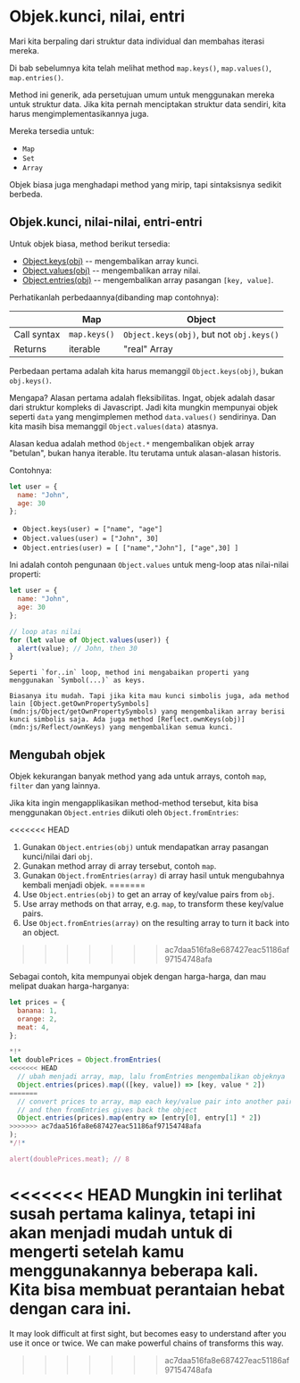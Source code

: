 
# Objek.kunci, nilai, entri

Mari kita berpaling dari struktur data individual dan membahas iterasi mereka.

Di bab sebelumnya kita telah melihat method `map.keys()`, `map.values()`, `map.entries()`.

Method ini generik, ada persetujuan umum untuk menggunakan mereka untuk struktur data. Jika kita pernah menciptakan struktur data sendiri, kita harus mengimplementasikannya juga.

Mereka tersedia untuk:

- `Map`
- `Set`
- `Array`

Objek biasa juga menghadapi method yang mirip, tapi sintaksisnya sedikit berbeda.

## Objek.kunci, nilai-nilai, entri-entri

Untuk objek biasa, method berikut tersedia:

- [Object.keys(obj)](mdn:js/Object/keys) -- mengembalikan array kunci.
- [Object.values(obj)](mdn:js/Object/values) -- mengembalikan array nilai.
- [Object.entries(obj)](mdn:js/Object/entries) -- mengembalikan array pasangan `[key, value]`.

Perhatikanlah perbedaannya(dibanding map contohnya):

|             | Map              | Object       |
|-------------|------------------|--------------|
| Call syntax | `map.keys()`  | `Object.keys(obj)`, but not `obj.keys()` |
| Returns     | iterable    | "real" Array                     |

Perbedaan pertama adalah kita harus memanggil `Object.keys(obj)`, bukan `obj.keys()`.

Mengapa? Alasan pertama adalah fleksibilitas. Ingat, objek adalah dasar dari struktur kompleks di Javascript. Jadi kita mungkin mempunyai objek seperti `data` yang mengimplemen method `data.values()` sendirinya. Dan kita masih bisa memanggil `Object.values(data)` atasnya.

Alasan kedua adalah method `Object.*` mengembalikan objek array "betulan", bukan hanya iterable. Itu terutama untuk alasan-alasan historis.

Contohnya:

```js
let user = {
  name: "John",
  age: 30
};
```

- `Object.keys(user) = ["name", "age"]`
- `Object.values(user) = ["John", 30]`
- `Object.entries(user) = [ ["name","John"], ["age",30] ]`

Ini adalah contoh pengunaan `Object.values` untuk meng-loop atas nilai-nilai properti:

```js run
let user = {
  name: "John",
  age: 30
};

// loop atas nilai
for (let value of Object.values(user)) {
  alert(value); // John, then 30
}
```

```warn header="Object.keys/values/entries abaikan properti simbolis"
Seperti `for..in` loop, method ini mengabaikan properti yang menggunakan `Symbol(...)` as keys.

Biasanya itu mudah. Tapi jika kita mau kunci simbolis juga, ada method lain [Object.getOwnPropertySymbols](mdn:js/Object/getOwnPropertySymbols) yang mengembalikan array berisi kunci simbolis saja. Ada juga method [Reflect.ownKeys(obj)](mdn:js/Reflect/ownKeys) yang mengembalikan semua kunci.
```


## Mengubah objek

Objek kekurangan banyak method yang ada untuk arrays, contoh `map`, `filter` dan yang lainnya.

Jika kita ingin mengapplikasikan method-method tersebut, kita bisa menggunakan `Object.entries` diikuti oleh `Object.fromEntries`:

<<<<<<< HEAD
1. Gunakan `Object.entries(obj)` untuk mendapatkan array pasangan kunci/nilai dari `obj`.
2. Gunakan method array di array tersebut, contoh `map`. 
3. Gunakan `Object.fromEntries(array)` di array hasil untuk mengubahnya kembali menjadi objek.
=======
1. Use `Object.entries(obj)` to get an array of key/value pairs from `obj`.
2. Use array methods on that array, e.g. `map`, to transform these key/value pairs.
3. Use `Object.fromEntries(array)` on the resulting array to turn it back into an object.
>>>>>>> ac7daa516fa8e687427eac51186af97154748afa

Sebagai contoh, kita mempunyai objek dengan harga-harga, dan mau melipat duakan harga-harganya:

```js run
let prices = {
  banana: 1,
  orange: 2,
  meat: 4,
};

*!*
let doublePrices = Object.fromEntries(
<<<<<<< HEAD
  // ubah menjadi array, map, lalu fromEntries mengembalikan objeknya
  Object.entries(prices).map(([key, value]) => [key, value * 2])
=======
  // convert prices to array, map each key/value pair into another pair
  // and then fromEntries gives back the object
  Object.entries(prices).map(entry => [entry[0], entry[1] * 2])
>>>>>>> ac7daa516fa8e687427eac51186af97154748afa
);
*/!*

alert(doublePrices.meat); // 8
```

<<<<<<< HEAD
Mungkin ini terlihat susah pertama kalinya, tetapi ini akan menjadi mudah untuk di mengerti setelah kamu menggunakannya beberapa kali. Kita bisa membuat perantaian hebat dengan cara ini.
=======
It may look difficult at first sight, but becomes easy to understand after you use it once or twice. We can make powerful chains of transforms this way.
>>>>>>> ac7daa516fa8e687427eac51186af97154748afa
